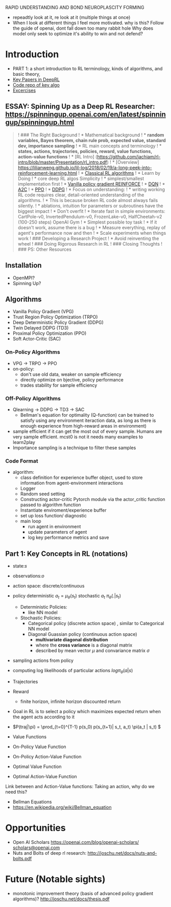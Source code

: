 RAPID UNDERSTANDING AND BOND NEUROPLASCITY FORMING
  * repeadtly look at it, re look at it (multiple things at once)
* When I look at different things I feel more motivated. why is this?
Follow the guide of openai, dont fall down too many rabbit hole
Why does model only seek to optimize it's ability to win and not defend?


# Introduction

* PART 1: a short introduction to RL terminology, kinds of algorithms, and basic theory,
* [Key Papers in DeepRL](https://spinningup.openai.com/en/latest/spinningup/keypapers.html)
* [Code repo of key algo](https://github.com/openai/spinningup)
* [Excercises](https://spinningup.openai.com/en/latest/spinningup/exercises.html)


## ESSAY: Spinning Up as a Deep RL Researcher: https://spinningup.openai.com/en/latest/spinningup/spinningup.html
>! ### The Right Background
>!  * Mathematical background 
>!    * __random variables, Bayes theorem, chain rule prob, expected value, standard dev, importance sampling__
>!  * RL main concepts and terminology
>!    * __states, actions, trajectories, policies, reward, value functions, action-value functions__
>!    * [RL Intro] (https://github.com/jachiam/rl-intro/blob/master/Presentation/rl_intro.pdf)
>!    * [Overview] https://lilianweng.github.io/lil-log/2018/02/19/a-long-peek-into-reinforcement-learning.html
>!    * [Classical RL algorithms](https://sites.ualberta.ca/~szepesva/papers/RLAlgsInMDPs.pdf)
>!  * Learn by Doing
>!    * core deep RL algos Simplicity
>!  * simplest/smallest implementation first
>!    * [Vanilla policy gradient REINFORCE](https://arxiv.org/abs/1604.06778)
>!    * [DQN](https://www.cs.toronto.edu/~vmnih/docs/dqn.pdf)
>!    * [A2C](https://blog.openai.com/baselines-acktr-a2c/)
>!    * [PPO](https://arxiv.org/abs/1707.06347)
>!    * [DDPG](https://arxiv.org/abs/1509.02971)
>!    * Focus on understanding: 
>!      * writing working RL code requires clear, detail-oriented understanding of the algorithms.
>!      * This is because broken RL code almost always fails silently.
>!    * ablations, intuition for parameters or subroutines have the biggest impact
>!    * Don't overfit
>!    * Iterate fast in simple environments: CartPole-v0, InvertedPendulum-v0, FrozenLake-v0, HalfCheetah-v2 (100-250 steps) OpenAI Gym
>!      * Simplest possible toy task
>!    * If it doesn't work, assume there is a bug 
>!    * Measure everything, replay of agent's performance now and then
>!    * Scale experiments when things work
>!  ### Developing a Research Project
>!    * Avoid reinventing the wheel
>!  ### Doing Rigorous Research in RL
>!  ### Closing Thoughts
>!  ### PS: Other Resources

## Installation
* OpenMPI?
* Spinning Up?

## Algorithms
* Vanilla Policy Gradient (VPG)
* Trust Region Policy Optimization (TRPO)
* Deep Deterministic Policy Gradient (DDPG)
* Twin Delayed DDPG (TD3)
* Proximal Policy Optimization (PPO)
* Soft Actor-Critic (SAC)

### On-Policy Algorithms
* VPG -> TRPO -> PPO
* on-policy: 
  * don't use old data, weaker on sample efficiency
  * directly optimize on bjective, policy performance
  * trades stability  for sample efficiency

### Off-Policy Algorithms
* Qlearning -> DDPG -> TD3 -> SAC
  * Bellman's equation for optimality (Q-function) can be trained to satisfy using any environment iteraction data, as long as there is enough experience from high-reward areas in environment)
* sample efficient if it can get the most out of every sample. Humans are very sample efficient. mcst0 is not it needs many examples to learn2play
* Importance sampling is a technique to filter these samples

### Code Format
* algorithm: 
  * class definition for experience buffer object, used to store information from agent-environment interactions
  * Logger
  * Random seed setting
  * Constructing actor-critic Pytorch module via the actor_critic function passed to algorithm function
  * Instantiate enviroment/experience buffer
  * set up loss function/ diagnostic
  * main loop
    * run agent in environment
    * update parameters of agent
    * log key performance metrics and save


## Part 1: Key Concepts in RL (notations)

* state:$s$
* observations:$o$
* action space: discrete/continuous
* policy deterministic $a_t = \mu_\theta(s_t)$ stochastic $a_t ~ \pi_\theta(.|s_t)$
  * Deterministic Policies: 
    * like NN model
  * Stochastic Policies:
    * Categorical policy (discrete action space) , similar to Categorical NN model
    * Diagonal Guassian policy (continuous action space)
      * __multivariate diagonal distribution__
      * where the __cross variance__ is a diagonal matrix
      * described by mean vector $\mu$ and convariance matrix $\sigma$
    
* sampling actions from policy
* computing log likelihoods of particular actions $log \pi_\theta (a|s)$


* Trajectories
* Reward 
  * finite horizon, infinite horizon discounted return

* Goal in RL is to select a policy which maximizes expected return when the agent acts according to it
* $P(traj|\pi) = \prod_{t=0}^{T-1} p(s_0) p(s_{t+1}| s_t, a_t) \pi(a_t | s_t) $

* Value Functions

* On-Policy Value Function
* On-Policy Action-Value Function
* Optimal Value Function
* Optimal Action-Value Function

Link between and Action-Value functions: Taking an action,  why do we need this?


* Bellman Equations
* https://en.wikipedia.org/wiki/Bellman_equation






# Opportunities
* Open AI Scholars https://openai.com/blog/openai-scholars/ scholars@openai.com
* Nuts and Bolts of deep rl research: http://joschu.net/docs/nuts-and-bolts.pdf
# Future (Notable sights)
* monotonic improvement theory (basis of advanced policy gradient algorithms)? http://joschu.net/docs/thesis.pdf
